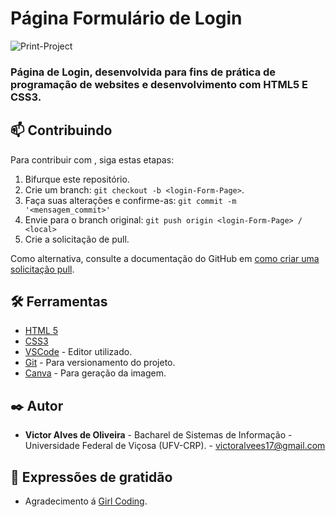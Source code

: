 # Página Formulário de Login


<img src="https://github.com/VictorOliveira02/Login-Form-Page/blob/main/Print_Project.png" alt="Print-Project">

### Página de Login, desenvolvida para fins de prática de programação de websites e desenvolvimento com HTML5 E CSS3.


## 📫 Contribuindo

Para contribuir com <login-Form-Page>, siga estas etapas:

1. Bifurque este repositório.
2. Crie um branch: `git checkout -b <login-Form-Page>`.
3. Faça suas alterações e confirme-as: `git commit -m '<mensagem_commit>'`
4. Envie para o branch original: `git push origin <login-Form-Page> / <local>`
5. Crie a solicitação de pull.

Como alternativa, consulte a documentação do GitHub em [como criar uma solicitação pull](https://help.github.com/en/github/collaborating-with-issues-and-pull-requests/creating-a-pull-request).

## 🛠️ Ferramentas

* [HTML 5](https://developer.mozilla.org/pt-BR/docs/Web/HTML/HTML5) 
* [CSS3](https://www.w3schools.com/css/) 
* [VSCode](https://code.visualstudio.com/) - Editor utilizado.
* [Git](https://git-scm.com/) - Para versionamento do projeto.
* [Canva](https://www.canva.com/) - Para geração da imagem. 


## ✒️ Autor

* **Victor Alves de Oliveira** - Bacharel de Sistemas de Informação - Universidade Federal de Viçosa (UFV-CRP). - victoralvees17@gmail.com

## 🎁 Expressões de gratidão

* Agradecimento á [Girl Coding](https://github.com/giovannamoeller). 
